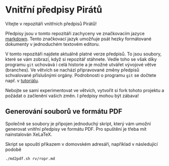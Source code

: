 Vnitřní předpisy Pirátů
=======================

Vítejte v repozitáři vnitřních předpisů Pirátů!

Předpisy jsou v tomto repozitáři zachyceny ve značkovacím jazyce
[markdown][daring-fireball]. Tento značkovací jazyk umožňuje psát 
hezky formátované dokumenty v jednoduchém textovém editoru. 

V tomto repozitáři najdete aktuálně platné verze předpisů. To jsou
soubory, které se vám zobrazí, když si repozitář stáhnete. Vedle
toho se však díky programu ``git`` uchovává i celá historie a je
možné utvářet vývojové větve (branches). Ve větvích se nachází
připravované změny předpisů schvalované příslušnými orgány. 
Podrobnosti o programu ``git`` se dočtete např. 
v [tutoriálu][git-guide].

[daring-fireball]: http://daringfireball.net/projects/markdown/
[git-guide]: http://rogerdudler.github.io/git-guide/

Nebojte se sami experimentovat ve větvích, vytvořit si fork tohoto 
projektu a požádat o začlenění vašich změn. I předpisy mohou být zábava!

Generování souborů ve formátu PDF
---------------------------------

Společně se soubory je připojen jednoduchý skript, který vám umožní 
generovat vnitřní předpisy ve formátu PDF. Pro spuštění je třeba mít 
nainstalován XeLaTeX. 

Skript se spouští příkazem v domovském adresáři, například 
v následující podobě

    ./md2pdf.sh rv/ropr.md

